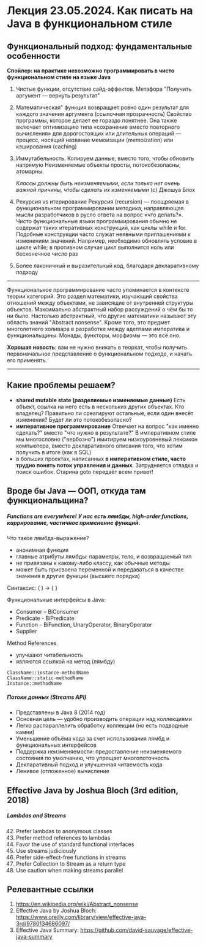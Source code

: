 # Лекция 23.05.2024. Как писать на Java в функциональном стиле

## Функциональный подход: фундаментальные особенности

**Спойлер: на практике невозможно программировать в чисто функциональном стиле на языке Java**

1. Чистые функции, отсутствие сайд-эффектов. Метафора "Получить аргумент — вернуть результат"
2. Математическая" функция возвращает ровно один результат для каждого значения аргумента (ссылочная прозрачность)
   Cвойство программы, которое делает ее гораздо понятнее. Она также включает оптимизацию типа «сохранение вместо повторного вычисления» для дорогостоящих или длительных операций — процесс, носящий название мемоизации (memoization) или кэширования (caching)
3. Иммутабельность. Копируем данные, вместо того, чтобы обновить напрямую
   Неизменяемые объекты просты, потокобезопасны, атомарны.

   _Классы должны быть неизменяемыми, если только нет очень важной причины, чтобы сделать их изменяемыми_ (с) Джошуа Блох

4. Рекурсия vs итерирование
   Рекурсия (recursion) — поощряемая в функциональном программировании методика,
   направляющая мысли разработчиков в русло ответа на вопрос «что делать?». Чисто
   функциональные языки программирования обычно не содержат таких итеративных
   конструкций, как циклы while и for. Подобные конструкции часто служат неявными
   приглашениями к изменениям значений. Например, необходимо обновлять условие
   в цикле while; в противном случае цикл выполнится ноль или бесконечное число раз

5. Более лаконичный и выразительный код, благодаря декларативному подходу

---

Функциональное программирование часто упоминается в контексте теории категорий. Это раздел математики, изучающий свойства отношений между объектами, не зависящие от внутренней структуры объектов. Максимально абстрактный набор рассуждений о чём бы то ни было. Настолько абстрактный, что другие математики называют эту область знаний "Abstract nonsense". Кроме того, это предмет многолетнего холивара в разработке между адептами императива и функциональщины. Монады, функторы, морфизмы — это всё оно.

**Хорошая новость**: вам не нужно вникать в теоркат, чтобы получить первоначальное представление о функциональном подходе, и начать его применять.

---

## Какие проблемы решаем?

- **shared mutable state (разделяемые изменяемые данные)**
  Есть объект, ссылка на него есть в нескольких других объектах. Кто владелец? Правильно ли среагируют остальные, если один внесёт изменения? Будет ли это потокобезопасно?
- **императивное программирование**
  Отвечает на вопрос "как именно сделать?" вместо "что нужно в результате?"
  В императивном стиле мы многословно ("вербозно") имитируем низкоуровневый лексикон компьютера, вместо декларативного описания того, что хотим получить в итоге (как в SQL)
- в больших проектах, написанных **в императивном стиле, часто трудно понять поток управления и данных**. Затрудняется отладка и поиск ошибок. Старина goto передаёт всем привет!

## Вроде бы Java — ООП, откуда там функциональщина?

##### Functions are everywhere! У нас есть лямбды, high-order functions, каррирование, частичное применение функций.

Что такое лямбда-выражение?
- анонимная функция
- главные атрибуты лямбды: параметры, тело, и возвращаемый тип
- не привязаны к какому-либо классу, как обычные методы
- может быть присвоена переменной и передаваться в качестве значения в другие функции (высшего порядка)

Синтаксис: ( ) -> { }

Функциональные интерфейсы в Java:
- Consumer – BiConsumer
- Predicate - BiPredicate
- Function – BiFunction, UnaryOperator, BinaryOperator
- Supplier

Method References
- улучшают читабельность
- являются ссылкой на метод (лямбду)

```
ClassName::instance-methodName
ClassName::static-methodName
Instance::methodName
```

##### Потоки данных (Streams API)

- Представлены в Java 8 (2014 год)
- Основная цель — удобно производить операции над коллекциями
- Легко распараллелить обработку коллекции (но есть подводные камни)
- Уменьшение объёма кода за счет использования лямбд и функциональных интерфейсов
- Поддержка неизменяемости: предоставление неизменяемого состояния по умолчанию, что упрощает многопоточность
- Декларативный подход и улучшенная читаемость кода
- Ленивое (отложенное) вычисление


## Effective Java by Joshua Bloch (3rd edition, 2018)

##### Lambdas and Streams

42. Prefer lambdas to anonymous classes
43. Prefer method references to lambdas
44. Favor the use of standard functional interfaces
45. Use streams judiciously
46. Prefer side-effect-free functions in streams
47. Prefer Collection to Stream as a return type
48. Use caution when making streams parallel

## Релевантные ссылки

1. https://en.wikipedia.org/wiki/Abstract_nonsense
2. Effective Java by Joshua Bloch: https://www.oreilly.com/library/view/effective-java-3rd/9780134686097/
3. Effective Java Summary: https://github.com/david-sauvage/effective-java-summary
